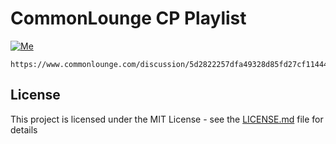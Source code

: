 # CommonLounge CP Playlist
[![Me](https://img.shields.io/badge/contact-@SwapnilPalash-blue.svg?style=flat)](https://twitter.com/i_Palash)
```
https://www.commonlounge.com/discussion/5d2822257dfa49328d85fd27cf114441#_=_
```


## License

This project is licensed under the MIT License - see the [LICENSE.md](LICENSE.md) file for details
